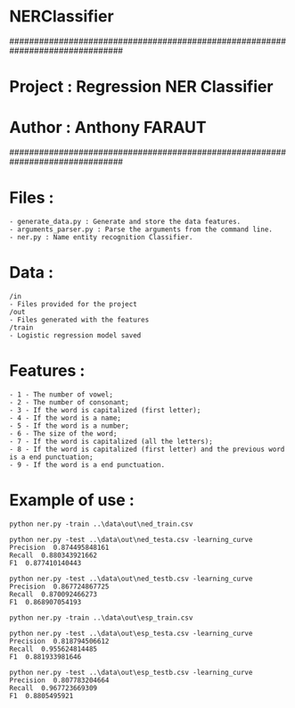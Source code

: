 # NERClassifier

###############################################################################
#		Project : Regression NER Classifier
#
#		Author : Anthony FARAUT
###############################################################################

# Files : 
	- generate_data.py : Generate and store the data features.
	- arguments_parser.py : Parse the arguments from the command line.
	- ner.py : Name entity recognition Classifier.

# Data :
	/in
	- Files provided for the project
	/out
	- Files generated with the features
	/train
	- Logistic regression model saved

# Features :
	- 1 - The number of vowel;
	- 2 - The number of consonant;
	- 3 - If the word is capitalized (first letter);
	- 4 - If the word is a name;
	- 5 - If the word is a number;
	- 6 - The size of the word;
	- 7 - If the word is capitalized (all the letters);
	- 8 - If the word is capitalized (first letter) and the previous word is a end punctuation;
	- 9 - If the word is a end punctuation.

# Example of use : 

	python ner.py -train ..\data\out\ned_train.csv

	python ner.py -test ..\data\out\ned_testa.csv -learning_curve
	Precision  0.874495848161
	Recall  0.880343921662
	F1  0.877410140443

	python ner.py -test ..\data\out\ned_testb.csv -learning_curve
	Precision  0.867724867725
	Recall  0.870092466273
	F1  0.868907054193

	python ner.py -train ..\data\out\esp_train.csv

	python ner.py -test ..\data\out\esp_testa.csv -learning_curve
	Precision  0.818794506612
	Recall  0.955624814485
	F1  0.881933981646

	python ner.py -test ..\data\out\esp_testb.csv -learning_curve
	Precision  0.807783204664
	Recall  0.967723669309
	F1  0.8805495921
